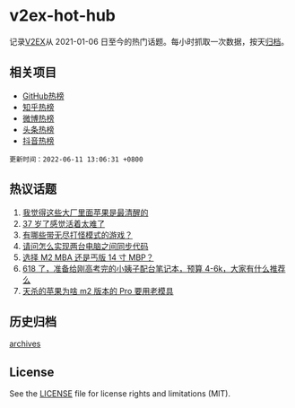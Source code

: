 # v2ex-hot-hub

 记录[V2EX](https://www.v2ex.com/)从 2021-01-06 日至今的热门话题。每小时抓取一次数据，按天[归档](archives)。
 
 ## 相关项目

- [GitHub热榜](https://github.com/lonnyzhang423/github-hot-hub)
- [知乎热榜](https://github.com/lonnyzhang423/zhihu-hot-hub)
- [微博热榜](https://github.com/lonnyzhang423/weibo-hot-hub)
- [头条热榜](https://github.com/lonnyzhang423/toutiao-hot-hub)
- [抖音热榜](https://github.com/lonnyzhang423/douyin-hot-hub)


 `更新时间：2022-06-11 13:06:31 +0800`

## 热议话题

1. [我觉得这些大厂里面苹果是最清醒的](https://www.v2ex.com/t/858729)
1. [37 岁了感觉活着太难了](https://www.v2ex.com/t/858686)
1. [有哪些带无尽打怪模式的游戏？](https://www.v2ex.com/t/858695)
1. [请问怎么实现两台电脑之间同步代码](https://www.v2ex.com/t/858798)
1. [选择 M2 MBA 还是丐版 14 寸 MBP？](https://www.v2ex.com/t/858696)
1. [618 了，准备给刚高考完的小姨子配台笔记本，预算 4-6k，大家有什么推荐么](https://www.v2ex.com/t/858713)
1. [天杀的苹果为啥 m2 版本的 Pro 要用老模具](https://www.v2ex.com/t/858742)

## 历史归档

[archives](archives)

## License

See the [LICENSE](LICENSE) file for license rights and limitations (MIT).
